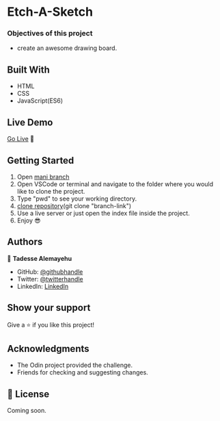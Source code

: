 # Etch-A-Sketch

### Objectives of this project

- create an awesome drawing board.

## Built With

- HTML
- CSS
- JavaScript(ES6)

## Live Demo

[Go Live](https://tadesse-alemayehu.github.io/Etch-A-Sketch/) 🙂

## Getting Started

1. Open [mani branch](https://github.com/Tadesse-Alemayehu/To-Do-list)
2. Open VSCode or terminal and navigate to the folder where you would like to clone the project.
3. Type "pwd" to see your working directory.
4. [clone repository](git@github.com:Tadesse-Alemayehu/To-Do-list)(git clone "branch-link")
5. Use a live server or just open the index file inside the project.
6. Enjoy 😎

## Authors

👤 **Tadesse Alemayehu**

- GitHub: [@githubhandle](https://github.com/Tadesse-Alemayehu)
- Twitter: [@twitterhandle](https://twitter.com/TadesseWebDev)
- LinkedIn: [LinkedIn](https://www.linkedin.com/in/tadesse-alemayehu-60141a221/)

## Show your support

Give a ⭐️ if you like this project!

## Acknowledgments

- The Odin project provided the challenge.
- Friends for checking and suggesting changes.

## 📝 License

Coming soon.
